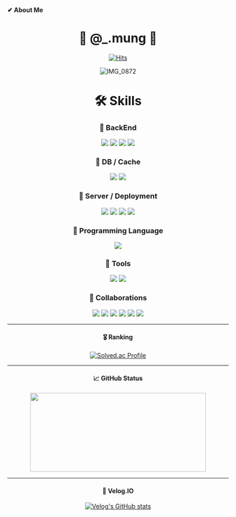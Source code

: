 #### ✔ About Me
<div align="center">

  # 🐶 @_.mung 🐶
  [![Hits](https://hits.seeyoufarm.com/api/count/incr/badge.svg?url=https%3A%2F%2Fgithub.com%2FM-ung&count_bg=%2360D706&title_bg=%232C6019&icon=&icon_color=%23E7E7E7&title=hits&edge_flat=false)](https://hits.seeyoufarm.com)

  ![IMG_0872](https://github.com/M-ung/M-ung/assets/126846468/a7c0a6e5-5864-4525-9fb2-b844b100389d)

  # 🛠️ Skills
  ### 🔸 BackEnd
  <img src="https://img.shields.io/badge/SpringBoot-6DB33F?style=for-the-badge&logo=springboot&logoColor=white"> 
  <img src="https://img.shields.io/badge/Spring%20Data%20JPA-6DB33F?style=for-the-badge&logo=spring&logoColor=white"> 
  <img src="https://img.shields.io/badge/QueryDSL-8C8C49?style=for-the-badge&logo=hibernate&logoColor=white"> 
  <img src="https://img.shields.io/badge/Native%20Query-6B8E23?style=for-the-badge&logo=hibernate&logoColor=white"> 
  
  ### 🔸 DB / Cache
  <img src="https://img.shields.io/badge/MySQL-4479A1?style=for-the-badge&logo=mysql&logoColor=white">
  <img src="https://img.shields.io/badge/Redis-DC382D?style=for-the-badge&logo=redis&logoColor=white"> 
  
  ### 🔸 Server / Deployment
  <img src="https://img.shields.io/badge/AWS%20EC2-FF9900?style=for-the-badge&logo=amazonecs&logoColor=white">
  <img src="https://img.shields.io/badge/AWS%20RDS-527FFF?style=for-the-badge&logo=amazonrds&logoColor=white">
  <img src="https://img.shields.io/badge/AWS%20S3-569A31?style=for-the-badge&logo=amazons3&logoColor=white">
  <img src="https://img.shields.io/badge/docker-2496ED?style=for-the-badge&logo=docker&logoColor=white">
  
  ### 🔸 Programming Language
  <img src="https://img.shields.io/badge/Java-007396?style=for-the-badge&logo=java&logoColor=white"> 
  
  ### 🔸 Tools
  <img src="https://img.shields.io/badge/IntelliJ%20IDEA-000000?style=for-the-badge&logo=intellijidea&logoColor=white"> 
  <img src="https://img.shields.io/badge/MySQL%20Workbench-007ACC?style=for-the-badge&logo=mysql&logoColor=white">
  
  ### 🔸 Collaborations
  <img src="https://img.shields.io/badge/Git-F05032?style=for-the-badge&logo=git&logoColor=white"> 
  <img src="https://img.shields.io/badge/GitHub-181717?style=for-the-badge&logo=github&logoColor=white"> 
  <img src="https://img.shields.io/badge/Notion-000000?style=for-the-badge&logo=notion&logoColor=white"> 
  <img src="https://img.shields.io/badge/Discord-5865F2?style=for-the-badge&logo=discord&logoColor=white">
  <img src="https://img.shields.io/badge/Slack-4A154B?style=for-the-badge&logo=slack&logoColor=white">
  <img src="https://img.shields.io/badge/Jira-0052CC?style=for-the-badge&logo=jira&logoColor=white">
  
  --- 
  
  #### 🎖️ Ranking
  [![Solved.ac Profile](http://mazassumnida.wtf/api/v2/generate_badge?boj=wjdahrrla)](https://solved.ac/wjdahrrla/)
  
  ---
  
  #### 📈 GitHub Status
  <p>
  <img height="180em" width="400em" src="https://github-readme-stats.vercel.app/api/top-langs/?username=M-ung&layout=compact&bg_color=30,8F9779,A2A583&title_color=fff&text_color=fff">
  </p>
  
  --- 
  
  #### 📝 Velog.IO
  [![Velog's GitHub stats](https://velog-readme-stats.vercel.app/api?name=_mung&color=dark)](https://velog.io/@_mung)
</div>
